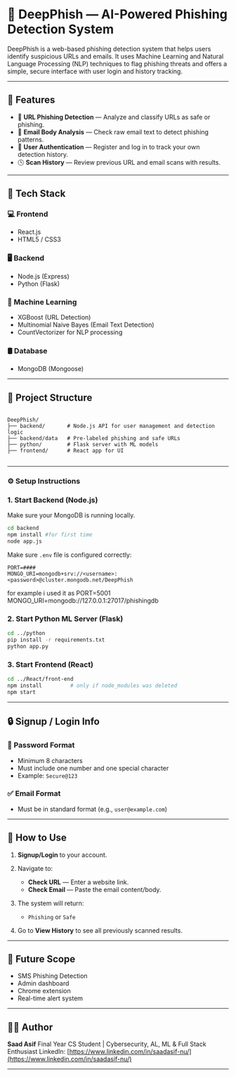 # 🔐 DeepPhish — AI-Powered Phishing Detection System

DeepPhish is a web-based phishing detection system that helps users identify suspicious URLs and emails. It uses Machine Learning and Natural Language Processing (NLP) techniques to flag phishing threats and offers a simple, secure interface with user login and history tracking.

---

## 🚀 Features

- 🔗 **URL Phishing Detection** — Analyze and classify URLs as safe or phishing.
- 📧 **Email Body Analysis** — Check raw email text to detect phishing patterns.
- 👤 **User Authentication** — Register and log in to track your own detection history.
- 🕓 **Scan History** — Review previous URL and email scans with results.

---

## 🧰 Tech Stack

### 💻 Frontend
- React.js
- HTML5 / CSS3

### 🖥 Backend
- Node.js (Express)
- Python (Flask)

### 🤖 Machine Learning
- XGBoost (URL Detection)
- Multinomial Naive Bayes (Email Text Detection)
- CountVectorizer for NLP processing

### 🛢 Database
- MongoDB (Mongoose)

---

## 📂 Project Structure

```

DeepPhish/
├── backend/       # Node.js API for user management and detection logic
├── backend/data   # Pre-labeled phishing and safe URLs
├── python/        # Flask server with ML models
├── frontend/      # React app for UI


````

---

### ⚙️ Setup Instructions


### 1. Start Backend (Node.js)
Make sure your MongoDB is running locally.
```bash
cd backend
npm install #for first time
node app.js
```

Make sure `.env` file is configured correctly:

```env
PORT=####
MONGO_URI=mongodb+srv://<username>:<password>@cluster.mongodb.net/DeepPhish
```
for example i used it as
PORT=5001
MONGO_URI=mongodb://127.0.0.1:27017/phishingdb


### 2. Start Python ML Server (Flask)

```bash
cd ../python
pip install -r requirements.txt 
python app.py
```

### 3. Start Frontend (React)

```bash
cd ../React/front-end
npm install         # only if node_modules was deleted
npm start
```

---

## 🔒 Signup / Login Info

### 🔐 Password Format

* Minimum 8 characters 
* Must include one number and one special character
* Example: `Secure@123`

### ✅ Email Format

* Must be in standard format (e.g., `user@example.com`)

---

## 🧪 How to Use

1. **Signup/Login** to your account.
2. Navigate to:

   * **Check URL** — Enter a website link.
   * **Check Email** — Paste the email content/body.
3. The system will return:

   * `Phishing` or `Safe`
4. Go to **View History** to see all previously scanned results.

---


## 🧭 Future Scope

* SMS Phishing Detection
* Admin dashboard
* Chrome extension
* Real-time alert system

---

## 🧑‍💻 Author

**Saad Asif**
Final Year CS Student | Cybersecurity, AL, ML & Full Stack Enthusiast
LinkedIn: [https://www.linkedin.com/in/saadasif-nu/](https://www.linkedin.com/in/saadasif-nu/)

---
